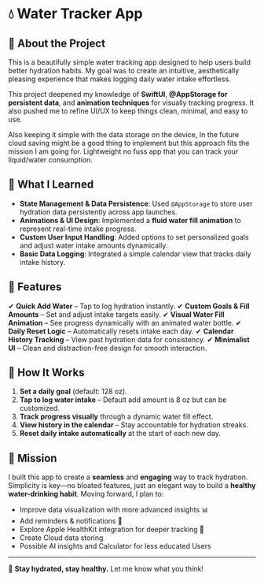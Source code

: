 # 💧 Water Tracker App

## 📌 About the Project
This is a beautifully simple water tracking app designed to help users build better hydration habits. My goal was to create an intuitive, aesthetically pleasing experience that makes logging daily water intake effortless.

This project deepened my knowledge of **SwiftUI**, **@AppStorage for persistent data**, and **animation techniques** for visually tracking progress. It also pushed me to refine UI/UX to keep things clean, minimal, and easy to use.

Also keeping it simple with the data storage on the device, In the future cloud saving might be a good thing to implement but this approach fits the mission I am going for. Lightweight no fuss app that you can track your liquid/water consumption.

## 🚀 What I Learned
- **State Management & Data Persistence**: Used `@AppStorage` to store user hydration data persistently across app launches.
- **Animations & UI Design**: Implemented a **fluid water fill animation** to represent real-time intake progress.
- **Custom User Input Handling**: Added options to set personalized goals and adjust water intake amounts dynamically.
- **Basic Data Logging**: Integrated a simple calendar view that tracks daily intake history.

## 🌊 Features
✔ **Quick Add Water** – Tap to log hydration instantly.
✔ **Custom Goals & Fill Amounts** – Set and adjust intake targets easily.
✔ **Visual Water Fill Animation** – See progress dynamically with an animated water bottle.
✔ **Daily Reset Logic** – Automatically resets intake each day.
✔ **Calendar History Tracking** – View past hydration data for consistency.
✔ **Minimalist UI** – Clean and distraction-free design for smooth interaction.

## 🔧 How It Works
1. **Set a daily goal** (default: 128 oz).
2. **Tap to log water intake** – Default add amount is 8 oz but can be customized.
3. **Track progress visually** through a dynamic water fill effect.
4. **View history in the calendar** – Stay accountable for hydration streaks.
5. **Reset daily intake automatically** at the start of each new day.

## 🎯 Mission
I built this app to create a **seamless** and **engaging** way to track hydration. Simplicity is key—no bloated features, just an elegant way to build a **healthy water-drinking habit**. Moving forward, I plan to:
- Improve data visualization with more advanced insights 📊
- Add reminders & notifications 🔔
- Explore Apple HealthKit integration for deeper tracking 📱
- Create Cloud data storing
- Possible AI insights and Calculator for less educated Users

---
💙 **Stay hydrated, stay healthy.** Let me know what you think!

